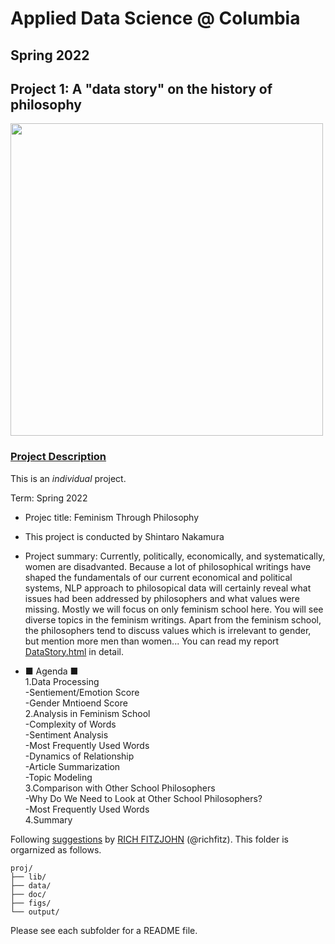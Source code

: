 # Applied Data Science @ Columbia
## Spring 2022
## Project 1: A "data story" on the history of philosophy

<img src="figs/100126-the-glass.jpeg" width="500">

### [Project Description](doc/)
This is an *individual* project. 

Term: Spring 2022

+ Projec title: Feminism Through Philosophy
+ This project is conducted by Shintaro Nakamura

+ Project summary: Currently, politically, economically, and systematically, women are disadvanted. Because a lot of philosophical writings have shaped the fundamentals of our current economical and political systems, NLP approach to philosopical data will certainly reveal what issues had been addressed by philosophers and what values were missing. Mostly we will focus on only feminism school here. You will see diverse topics in the feminism writings. Apart from the feminism school, the philosophers tend to discuss values which is irrelevant to gender, but mention more men than women... You can read my report [DataStory.html](doc/) in detail.

+ ■ Agenda ■<br>
1.Data Processing<br>
-Sentiement/Emotion Score<br>
-Gender Mntioend Score<br>
2.Analysis in Feminism School<br>
-Complexity of Words<br>
-Sentiment Analysis<br>
-Most Frequently Used Words<br>
-Dynamics of Relationship<br>
-Article Summarization<br>
-Topic Modeling<br>
3.Comparison with Other School Philosophers<br>
-Why Do We Need to Look at Other School Philosophers?<br>
-Most Frequently Used Words<br>
4.Summary


Following [suggestions](http://nicercode.github.io/blog/2013-04-05-projects/) by [RICH FITZJOHN](http://nicercode.github.io/about/#Team) (@richfitz). This folder is orgarnized as follows.

```
proj/
├── lib/
├── data/
├── doc/
├── figs/
└── output/
```

Please see each subfolder for a README file.
